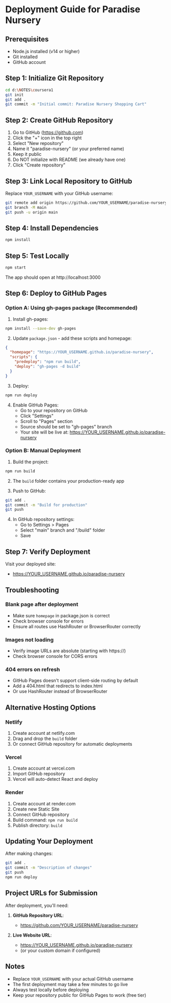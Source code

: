 # Deployment Guide for Paradise Nursery

## Prerequisites
- Node.js installed (v14 or higher)
- Git installed
- GitHub account

## Step 1: Initialize Git Repository

```bash
cd d:\NOTES\coursera1
git init
git add .
git commit -m "Initial commit: Paradise Nursery Shopping Cart"
```

## Step 2: Create GitHub Repository

1. Go to GitHub (https://github.com)
2. Click the "+" icon in the top right
3. Select "New repository"
4. Name it "paradise-nursery" (or your preferred name)
5. Keep it public
6. Do NOT initialize with README (we already have one)
7. Click "Create repository"

## Step 3: Link Local Repository to GitHub

Replace `YOUR_USERNAME` with your GitHub username:

```bash
git remote add origin https://github.com/YOUR_USERNAME/paradise-nursery.git
git branch -M main
git push -u origin main
```

## Step 4: Install Dependencies

```bash
npm install
```

## Step 5: Test Locally

```bash
npm start
```

The app should open at http://localhost:3000

## Step 6: Deploy to GitHub Pages

### Option A: Using gh-pages package (Recommended)

1. Install gh-pages:
```bash
npm install --save-dev gh-pages
```

2. Update `package.json` - add these scripts and homepage:
```json
{
  "homepage": "https://YOUR_USERNAME.github.io/paradise-nursery",
  "scripts": {
    "predeploy": "npm run build",
    "deploy": "gh-pages -d build"
  }
}
```

3. Deploy:
```bash
npm run deploy
```

4. Enable GitHub Pages:
   - Go to your repository on GitHub
   - Click "Settings"
   - Scroll to "Pages" section
   - Source should be set to "gh-pages" branch
   - Your site will be live at: https://YOUR_USERNAME.github.io/paradise-nursery

### Option B: Manual Deployment

1. Build the project:
```bash
npm run build
```

2. The `build` folder contains your production-ready app

3. Push to GitHub:
```bash
git add .
git commit -m "Build for production"
git push
```

4. In GitHub repository settings:
   - Go to Settings > Pages
   - Select "main" branch and "/build" folder
   - Save

## Step 7: Verify Deployment

Visit your deployed site:
- https://YOUR_USERNAME.github.io/paradise-nursery

## Troubleshooting

### Blank page after deployment
- Make sure `homepage` in package.json is correct
- Check browser console for errors
- Ensure all routes use HashRouter or BrowserRouter correctly

### Images not loading
- Verify image URLs are absolute (starting with https://)
- Check browser console for CORS errors

### 404 errors on refresh
- GitHub Pages doesn't support client-side routing by default
- Add a 404.html that redirects to index.html
- Or use HashRouter instead of BrowserRouter

## Alternative Hosting Options

### Netlify
1. Create account at netlify.com
2. Drag and drop the `build` folder
3. Or connect GitHub repository for automatic deployments

### Vercel
1. Create account at vercel.com
2. Import GitHub repository
3. Vercel will auto-detect React and deploy

### Render
1. Create account at render.com
2. Create new Static Site
3. Connect GitHub repository
4. Build command: `npm run build`
5. Publish directory: `build`

## Updating Your Deployment

After making changes:

```bash
git add .
git commit -m "Description of changes"
git push
npm run deploy
```

## Project URLs for Submission

After deployment, you'll need:

1. **GitHub Repository URL**: 
   - https://github.com/YOUR_USERNAME/paradise-nursery

2. **Live Website URL**: 
   - https://YOUR_USERNAME.github.io/paradise-nursery
   - (or your custom domain if configured)

## Notes

- Replace `YOUR_USERNAME` with your actual GitHub username
- The first deployment may take a few minutes to go live
- Always test locally before deploying
- Keep your repository public for GitHub Pages to work (free tier)
